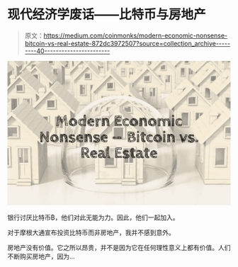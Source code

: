 # 现代经济学废话——比特币与房地产

> 原文：<https://medium.com/coinmonks/modern-economic-nonsense-bitcoin-vs-real-estate-872dc3972507?source=collection_archive---------40----------------------->

![](img/6ce59a042c2d1f8d1b012b83d0f93499.png)

银行讨厌比特币₿，他们对此无能为力。因此，他们一起加入。

对于摩根大通宣布投资比特币而非房地产，我并不感到意外。

房地产没有价值。它之所以昂贵，并不是因为它在任何理性意义上都有价值。人们不断购买房地产，因为…